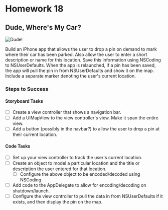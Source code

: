 # Homework 18

## Dude, Where's My Car?

![Dude!](http://i.giphy.com/3fpNOUeYLwKdO.gif)

Build an iPhone app that allows the user to drop a pin on demand to mark where their car has been parked. Also allow the user to enter a short description or name for this location. Save this information using NSCoding to NSUserDefaults. When the app is relaunched, if a pin has been saved, the app will pull the pin in from NSUserDefaults and show it on the map. Include a separate marker denoting the user's current location.

### Steps to Success

#### Storyboard Tasks

* [ ] Create a view controller that shows a navigation bar.
* [ ] Add a UIMapView to the view controller's view. Make it span the entire view.
* [ ] Add a button (possibly in the navbar?) to allow the user to drop a pin at their current location.

#### Code Tasks

* [ ] Set up your view controller to track the user's current location.
* [ ] Create an object to model a particular location and the title or description the user entered for that location.
	* [ ] Configure the above object to be encoded/decoded using NSCoding.
* [ ] Add code to the AppDelegate to allow for encoding/decoding on shutdown/launch.
* [ ] Configure the view controller to pull the data in from NSUserDefaults if it exists, and then display the pin on the map.
